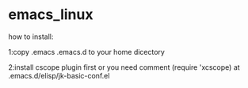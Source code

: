 # emacs_linux

how to install:

1:copy .emacs .emacs.d to your home dicectory

2:install cscope plugin first or you need comment (require 'xcscope) at .emacs.d/elisp/jk-basic-conf.el



